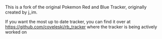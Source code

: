This is a fork of the original Pokemon Red and Blue Tracker, originally created by j_im.

If you want the most up to date tracker, you can find it over at https://github.com/coveleski/rb_tracker where the tracker is being actively worked on
